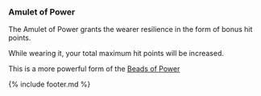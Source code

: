 ### Amulet of Power

The Amulet of Power grants the wearer resilience in the form of bonus hit points.

While wearing it, your total maximum hit points will be increased.

This is a more powerful form of the [Beads of Power](beads_of_power.md)


{% include footer.md %}